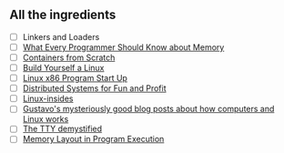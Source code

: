 ## All the ingredients
- [ ] Linkers and Loaders
- [ ] [What Every Programmer Should Know about Memory](https://www.akkadia.org/drepper/cpumemory.pdf)
- [ ] [Containers from Scratch](https://ericchiang.github.io/post/containers-from-scratch/)
- [ ] [Build Yourself a Linux](https://github.com/MichielDerhaeg/build-linux)
- [ ] [Linux x86 Program Start Up](http://dbp-consulting.com/tutorials/debugging/linuxProgramStartup.html)
- [ ] [Distributed Systems for Fun and Profit](http://book.mixu.net/distsys/single-page.html)
- [ ] [Linux-insides](https://0xax.gitbooks.io/linux-insides/content/)
- [ ] [Gustavo's mysteriously good blog posts about how computers and Linux works](http://duartes.org/gustavo/blog/category/internals/)
- [ ] [The TTY demystified](http://www.linusakesson.net/programming/tty/)
- [ ] [Memory Layout in Program Execution](http://fgiasson.com/articles/memorylayout.txt)
